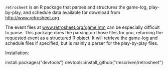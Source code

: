 `retrosheet` is an R package that parses and structures the game-log, play-by-play, 
and schedule data available for download from http://www.retrosheet.org.  

The event files at www.retrosheet.org/game.htm can be especially difficult to parse.
This package does the parsing on those files for you, returning the requested
event as a structured R object. It will retrieve the game-log and schedule 
files if specified, but is mainly a parser for the play-by-play files.

Installation:

  install.packages("devtools")
  devtools::install_github("rmscriven/retrosheet")
